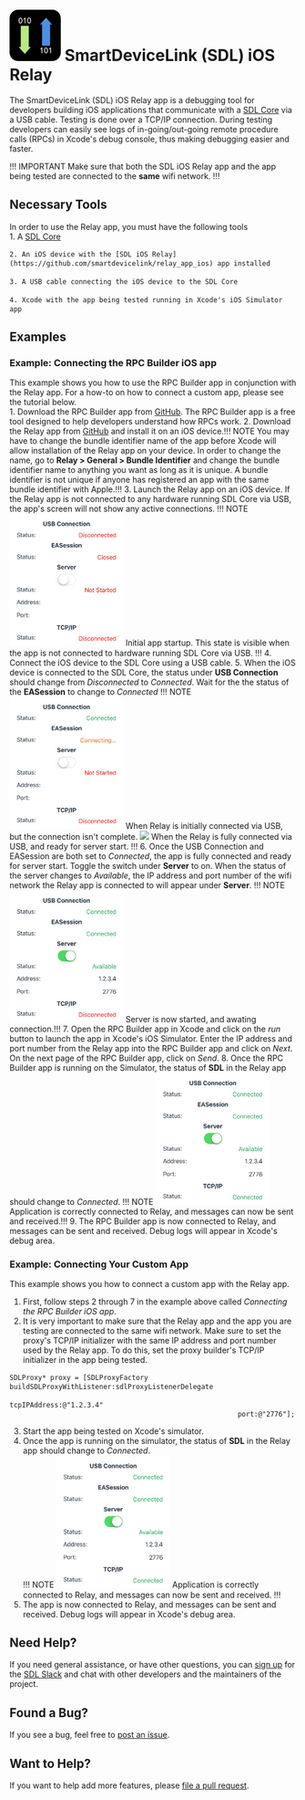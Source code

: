 # ![logo](assets/AppIcon.png) SmartDeviceLink (SDL) iOS Relay

The SmartDeviceLink (SDL) iOS Relay app is a debugging tool for developers building iOS applications that communicate with a [SDL Core](https://github.com/smartdevicelink/sdl_core) via a USB cable. Testing is done over a TCP/IP connection. During testing developers can easily see logs of in-going/out-going remote procedure calls (RPCs) in Xcode's debug console, thus making debugging easier and faster.

!!! IMPORTANT
Make sure that both the SDL iOS Relay app and the app being tested are connected to the **same** wifi network.
!!!

## Necessary Tools
In order to use the Relay app, you must have the following tools  
    1. A [SDL Core](https://github.com/smartdevicelink/sdl_core)
    
    2. An iOS device with the [SDL iOS Relay](https://github.com/smartdevicelink/relay_app_ios) app installed
    
    3. A USB cable connecting the iOS device to the SDL Core
    
    4. Xcode with the app being tested running in Xcode's iOS Simulator app

## Examples
### Example: Connecting the RPC Builder iOS app
This example shows you how to use the RPC Builder app in conjunction with the Relay app. For a how-to on how to connect a custom app, please see the tutorial below.  
    1. Download the RPC Builder app from [GitHub](https://github.com/smartdevicelink/rpc_builder_app_ios). The RPC Builder app is a free tool designed to help developers understand how RPCs work.
    2. Download the Relay app from [GitHub](https://github.com/smartdevicelink/relay_app_ios) and install it on an iOS device.!!! NOTE You may have to change the bundle identifier name of the app before Xcode will allow installation of the Relay app on your device. In order to change the name, go to **Relay > General > Bundle Identifier** and change the bundle identifier name to anything you want as long as it is unique. A bundle identifier is not unique if anyone has registered an app with the same bundle identifier with Apple.!!!
    3. Launch the Relay app on an iOS device. If the Relay app is not connected to any hardware running SDL Core via USB, the app's screen will not show any active connections. !!! NOTE <img src="assets/Start.png" width="200px"> Initial app startup. This state is visible when the app is not connected to hardware running SDL Core via USB. !!!
    4. Connect the iOS device to the SDL Core using a USB cable.
    5. When the iOS device is connected to the SDL Core, the status under **USB Connection** should change from *Disconnected* to *Connected*. Wait for the the status of the **EASession** to change to *Connected* !!! NOTE <img src="assets/USBConnected.png" width="200px"> When Relay is initially connected via USB, but the connection isn't complete. <img src="/Readme Files/EASessionConnected.png" width="200px"> When the Relay is fully connected via USB, and ready for server start. !!!
    6. Once the USB Connection and EASession are both set to *Connected*, the app is fully connected and ready for server start. Toggle the switch under **Server** to on. When the status of the server changes to *Available*, the IP address and port number of the wifi network the Relay app is connected to will appear under **Server**. !!! NOTE <img src="assets/ServerStarted.png" width="200px"> Server is now started, and awating connection.!!!
    7. Open the RPC Builder app in Xcode and click on the *run* button to launch the app in Xcode's iOS Simulator. Enter the IP address and port number from the Relay app into the RPC Builder app and click on *Next*. On the next page of the RPC Builder app, click on *Send*.
    8. Once the RPC Builder app is running on the Simulator, the status of **SDL** in the Relay app should change to *Connected*. !!! NOTE <img src="assets/TCPConnected.png" width="200px"> Application is correctly connected to Relay, and messages can now be sent and received.!!!
    9. The RPC Builder app is now connected to Relay, and messages can be sent and received. Debug logs will appear in Xcode's debug area. 

### Example: Connecting Your Custom App
This example shows you how to connect a custom app with the Relay app.  
1. First, follow steps 2 through 7 in the example above called *Connecting the RPC Builder iOS app*.
2. It is very important to make sure that the Relay app and the app you are testing are connected to the same wifi network. Make sure to set the proxy's TCP/IP initializer with the same IP address and port number used by the Relay app. To do this, set the proxy builder's TCP/IP initializer in the app being tested.   
```
SDLProxy* proxy = [SDLProxyFactory buildSDLProxyWithListener:sdlProxyListenerDelegate
                                                tcpIPAddress:@"1.2.3.4"
                                                        port:@"2776"];
```
3. Start the app being tested on Xcode's simulator.
4. Once the app is running on the simulator, the status of **SDL** in the Relay app should change to *Connected*.  
    !!! NOTE
    <img src="assets/TCPConnected.png" width="200px">
    Application is correctly connected to Relay, and messages can now be sent and received.
    !!!
5. The app is now connected to Relay, and messages can be sent and received. Debug logs will appear in Xcode's debug area. 

## Need Help?
If you need general assistance, or have other questions, you can [sign up](http://sdlslack.herokuapp.com) for the [SDL Slack](https://smartdevicelink.slack.com/) and chat with other developers and the maintainers of the project.

## Found a Bug?
If you see a bug, feel free to [post an issue](https://github.com/smartdevicelink/relay_app_ios/issues/new).

## Want to Help?
If you want to help add more features, please [file a pull request](https://github.com/smartdevicelink/relay_app_ios/compare).
